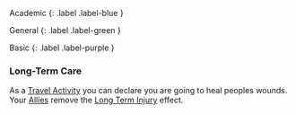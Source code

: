 Academic
{: .label .label-blue }

General
{: .label .label-green }

Basic
{: .label .label-purple }

### Long-Term Care

As a [Travel Activity](Game/Activities#Travel%20Activity) you can declare you are going to heal peoples wounds. Your [Allies](Game/Core/Terminology#Ally) remove the [Long Term Injury](Game/Core/Effects#Long%20Term%20Injury) effect.
